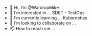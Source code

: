 - 👋 Hi, I’m @WardropMike
- 👀 I’m interested in ... SDET - TestOps
- 🌱 I’m currently learning ... Kuberneties 
- 💞️ I’m looking to collaborate on ...
- 📫 How to reach me ...

<!---
WardropMike/WardropMike is a ✨ special ✨ repository because its `README.md` (this file) appears on your GitHub profile.
You can click the Preview link to take a look at your changes.
--->

